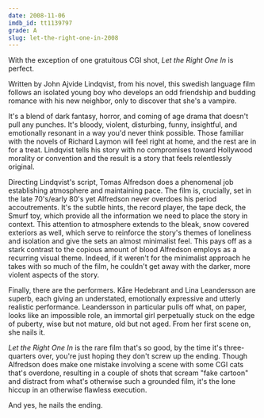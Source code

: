 ```yaml
---
date: 2008-11-06
imdb_id: tt1139797
grade: A
slug: let-the-right-one-in-2008
---
```


With the exception of one gratuitous CGI shot, _Let the Right One In_ is perfect.

Written by John Ajvide Lindqvist, from his novel, this swedish language film follows an isolated young boy who develops an odd friendship and budding romance with his new neighbor, only to discover that she's a vampire.

It's a blend of dark fantasy, horror, and coming of age drama that doesn't pull any punches. It's bloody, violent, disturbing, funny, insightful, and emotionally resonant in a way you'd never think possible. Those familiar with the novels of Richard Laymon will feel right at home, and the rest are in for a treat. Lindqvist tells his story with no compromises toward Hollywood morality or convention and the result is a story that feels relentlessly original.

Directing Lindqvist's script, Tomas Alfredson does a phenomenal job establishing atmosphere and maintaining pace. The film is, crucially, set in the late 70's/early 80's yet Alfredson never overdoes his period accoutrements. It's the subtle hints, the record player, the tape deck, the Smurf toy, which provide all the information we need to place the story in context. This attention to atmosphere extends to the bleak, snow covered exteriors as well, which serve to reinforce the story's themes of loneliness and isolation and give the sets an almost minimalist feel. This pays off as a stark contrast to the copious amount of blood Alfredson employs as a recurring visual theme. Indeed, if it weren't for the minimalist approach he takes with so much of the film, he couldn't get away with the darker, more violent aspects of the story.

Finally, there are the performers. Kåre Hedebrant and Lina Leandersson are superb, each giving an understated, emotionally expressive and utterly realistic performance. Leandersson in particular pulls off what, on paper, looks like an impossible role, an immortal girl perpetually stuck on the edge of puberty, wise but not mature, old but not aged. From her first scene on, she nails it.

_Let the Right One In_ is the rare film that's so good, by the time it's three-quarters over, you're just hoping they don't screw up the ending. Though Alfredson does make one mistake involving a scene with some CGI cats that's overdone, resulting in a couple of shots that scream "fake cartoon" and distract from what's otherwise such a grounded film, it's the lone hiccup in an otherwise flawless execution.

And yes, he nails the ending.
